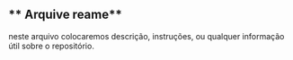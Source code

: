 ## ** Arquive reame**
neste arquivo colocaremos descrição, instruções, ou qualquer informação útil sobre o repositório.
